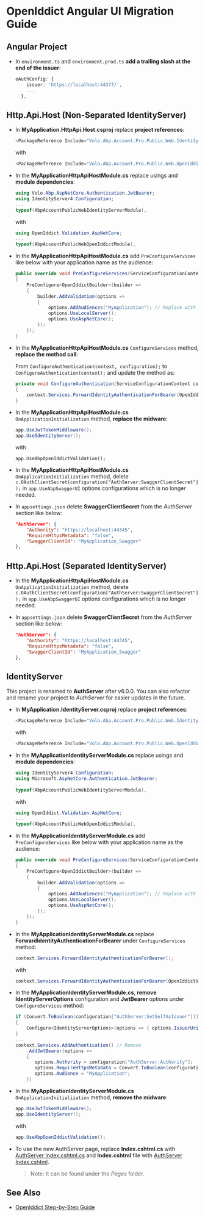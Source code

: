 # OpenIddict Angular UI Migration Guide

## Angular Project

- In `environment.ts` and `environment.prod.ts` **add a trailing slash at the end of the issuer**:

  ```typescript
  oAuthConfig: {
      issuer: 'https://localhost:44377/',
      ...
    },
  ```

## Http.Api.Host (Non-Separated IdentityServer)

- In **MyApplication.HttpApi.Host.csproj** replace **project references**:

  ```csharp
  <PackageReference Include="Volo.Abp.Account.Pro.Public.Web.IdentityServer" Version="6.0.*" />
  ```
  
  with   
  
  ```csharp
  <PackageReference Include="Volo.Abp.Account.Pro.Public.Web.OpenIddict" Version="6.0.*" />
  ```
  
- In the **MyApplicationHttpApiHostModule.cs** replace usings and **module dependencies**:

  ```csharp
  using Volo.Abp.AspNetCore.Authentication.JwtBearer;
  using IdentityServer4.Configuration;
  ...
  typeof(AbpAccountPublicWebIdentityServerModule),
  ```
  
  with 
  
  ```csharp
  using OpenIddict.Validation.AspNetCore;
  ...
  typeof(AbpAccountPublicWebOpenIddictModule),
  ```
  
- In the **MyApplicationHttpApiHostModule.cs** add `PreConfigureServices` like below with your application name as the audience:

  ```csharp
  public override void PreConfigureServices(ServiceConfigurationContext context)
  {
      PreConfigure<OpenIddictBuilder>(builder =>
      {
          builder.AddValidation(options =>
          {
              options.AddAudiences("MyApplication"); // Replace with your application name
              options.UseLocalServer();
              options.UseAspNetCore();
          });
      });
  }
  ```

- In the **MyApplicationHttpApiHostModule.cs** `ConfigureServices` method, **replace the method call**:

  From `ConfigureAuthentication(context, configuration);` to `ConfigureAuthentication(context);` and update the method as:

  ```csharp
  private void ConfigureAuthentication(ServiceConfigurationContext context)
  {
      context.Services.ForwardIdentityAuthenticationForBearer(OpenIddictValidationAspNetCoreDefaults.AuthenticationScheme);
  }
  ```

- In the **MyApplicationHttpApiHostModule.cs** `OnApplicationInitialization` method, **replace the midware**:

  ```csharp
  app.UseJwtTokenMiddleware();
  app.UseIdentityServer();
  ```

  with

  ```
  app.UseAbpOpenIddictValidation();
  ```

- In the **MyApplicationHttpApiHostModule.cs** `OnApplicationInitialization` method, delete `c.OAuthClientSecret(configuration["AuthServer:SwaggerClientSecret"]);` in `app.UseAbpSwaggerUI` options configurations which is no longer needed.

- In `appsettings.json` delete **SwaggerClientSecret** from the *AuthServer* section like below:

  ```json
  "AuthServer": {
      "Authority": "https://localhost:44345",
      "RequireHttpsMetadata": "false",
      "SwaggerClientId": "MyApplication_Swagger"
  },

## Http.Api.Host (Separated IdentityServer)

- In the **MyApplicationHttpApiHostModule.cs** `OnApplicationInitialization` method, delete `c.OAuthClientSecret(configuration["AuthServer:SwaggerClientSecret"]);` in `app.UseAbpSwaggerUI` options configurations which is no longer needed.

- In `appsettings.json` delete **SwaggerClientSecret** from the *AuthServer* section like below:

  ```json
  "AuthServer": {
      "Authority": "https://localhost:44345",
      "RequireHttpsMetadata": "false",
      "SwaggerClientId": "MyApplication_Swagger"
  },
  ```

## IdentityServer

This project is renamed to **AuthServer** after v6.0.0. You can also refactor and rename your project to *AuthServer* for easier updates in the future. 

- In **MyApplication.IdentityServer.csproj** replace **project references**:

  ```csharp
  <PackageReference Include="Volo.Abp.Account.Pro.Public.Web.IdentityServer" Version="6.0.*" />
  ```

  with   

  ```csharp
  <PackageReference Include="Volo.Abp.Account.Pro.Public.Web.OpenIddict" Version="6.0.*" />
  ```

- In the **MyApplicationIdentityServerModule.cs** replace usings and **module dependencies**:

  ```csharp
  using IdentityServer4.Configuration;
  using Microsoft.AspNetCore.Authentication.JwtBearer;
  ...
  typeof(AbpAccountPublicWebIdentityServerModule),
  ```

  with 

  ```csharp
  using OpenIddict.Validation.AspNetCore;
  ...
  typeof(AbpAccountPublicWebOpenIddictModule),
  ```

- In the **MyApplicationIdentityServerModule.cs** add `PreConfigureServices` like below with your application name as the audience:

  ```csharp
  public override void PreConfigureServices(ServiceConfigurationContext context)
  {
      PreConfigure<OpenIddictBuilder>(builder =>
      {
          builder.AddValidation(options =>
          {
              options.AddAudiences("MyApplication"); // Replace with your application name
              options.UseLocalServer();
              options.UseAspNetCore();
          });
      });
  }
  ```

- In the **MyApplicationIdentityServerModule.cs** replace **ForwardIdentityAuthenticationForBearer** under `ConfigureServices` method:

  ```csharp
  context.Services.ForwardIdentityAuthenticationForBearer();
  ```

  with 

  ```csharp
  context.Services.ForwardIdentityAuthenticationForBearer(OpenIddictValidationAspNetCoreDefaults.AuthenticationScheme);
  ```

- In the **MyApplicationIdentityServerModule.cs**, **remove IdentityServerOptions** configuration and **JwtBearer** options under `ConfigureServices` method:

  ```csharp
  if (Convert.ToBoolean(configuration["AuthServer:SetSelfAsIssuer"])) // Remove
  {
      Configure<IdentityServerOptions>(options => { options.IssuerUri = configuration["App:SelfUrl"]; });
  }
  ...
  context.Services.AddAuthentication() // Remove
      .AddJwtBearer(options =>
      {
         options.Authority = configuration["AuthServer:Authority"];
         options.RequireHttpsMetadata = Convert.ToBoolean(configuration["AuthServer:RequireHttpsMetadata"]);
         options.Audience = "MyApplication";
      })
  ```
  
- In the **MyApplicationIdentityServerModule.cs** `OnApplicationInitialization` method, **remove the midware**:

    ```csharp
    app.UseJwtTokenMiddleware();
    app.UseIdentityServer();
    ```

    with 

    ```csharp
    app.UseAbpOpenIddictValidation();
    ```

- To use the new AuthServer page, replace **Index.cshtml.cs** with [AuthServer Index.cshtml.cs](https://gist.github.com/gterdem/878ea99edaf998bb9f360bbf1a674a87#file-index-cshtml-cs) and **Index.cshtml** file with [AuthServer Index.cshtml](https://gist.github.com/gterdem/878ea99edaf998bb9f360bbf1a674a87#file-index-cshtml). 

  > Note: It can be found under the *Pages* folder.

## See Also

* [OpenIddict Step-by-Step Guide](openiddict-step-by-step.md)
